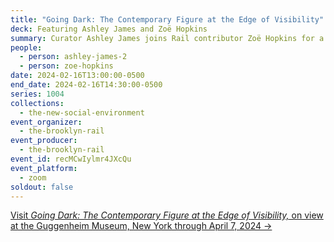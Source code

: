 ```yaml
---
title: "Going Dark: The Contemporary Figure at the Edge of Visibility"
deck: Featuring Ashley James and Zoë Hopkins
summary: Curator Ashley James joins Rail contributor Zoë Hopkins for a conversation.
people:
  - person: ashley-james-2
  - person: zoe-hopkins
date: 2024-02-16T13:00:00-0500
end_date: 2024-02-16T14:30:00-0500
series: 1004
collections:
  - the-new-social-environment
event_organizer:
  - the-brooklyn-rail
event_producer:
  - the-brooklyn-rail
event_id: recMCwIylmr4JXcQu
event_platform:
  - zoom
soldout: false
---
```

[V﻿isit *Going Dark: The Contemporary Figure at the Edge of Visibility,* on view at the Guggenheim Museum, New York through April 7, 2024 →](https://www.guggenheim.org/exhibition/going-dark-the-contemporary-figure-at-the-edge-of-visibility)